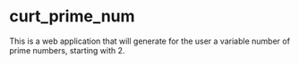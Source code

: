 # curt_prime_num

This is a web application that will generate for the user a variable number of prime numbers, starting with 2. 
